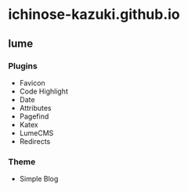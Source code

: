 # ichinose-kazuki.github.io

## lume
### Plugins
- Favicon
- Code Highlight
- Date
- Attributes
- Pagefind
- Katex
- LumeCMS
- Redirects

### Theme
- Simple Blog
